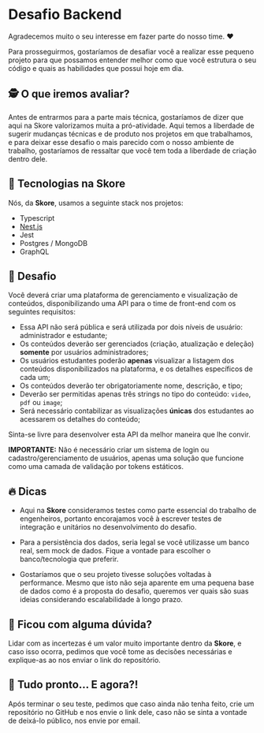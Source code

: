 # Desafio Backend

Agradecemos muito o seu interesse em fazer parte do nosso time. :heart:

Para prosseguirmos, gostaríamos de desafiar você a realizar esse pequeno projeto para que possamos entender melhor como que você estrutura o seu código e quais as habilidades que possui hoje em dia.

## :detective: O que iremos avaliar?

Antes de entrarmos para a parte mais técnica, gostaríamos de dizer que aqui na Skore valorizamos muita a pró-atividade. Aqui temos a liberdade de sugerir mudanças técnicas e de produto nos projetos em que trabalhamos, e para deixar esse desafio o mais parecido com o nosso ambiente de trabalho, gostaríamos de ressaltar que você tem toda a liberdade de criação dentro dele.

## :rocket: Tecnologias na Skore

Nós, da **Skore**, usamos a seguinte stack nos projetos:

- Typescript
- [Nest.js](https://nestjs.com)
- Jest
- Postgres / MongoDB
- GraphQL

## :notebook: Desafio

Você deverá criar uma plataforma de gerenciamento e visualização de conteúdos, disponibilizando uma API para o time de front-end com os seguintes requisitos:

- Essa API não será pública e será utilizada por dois níveis de usuário: administrador e estudante;
- Os conteúdos deverão ser gerenciados (criação, atualização e deleção) **somente** por usuários administradores;
- Os usuários estudantes poderão **apenas** visualizar a listagem dos conteúdos disponibilizados na plataforma, e os detalhes específicos de cada um;
- Os conteúdos deverão ter obrigatoriamente nome, descrição, e tipo;
- Deverão ser permitidas apenas três strings no tipo do conteúdo: `video`, `pdf` ou `image`;
- Será necessário contabilizar as visualizações **únicas** dos estudantes ao acessarem os detalhes do conteúdo;

Sinta-se livre para desenvolver esta API da melhor maneira que lhe convir.

**IMPORTANTE:** Não é necessário criar um sistema de login ou cadastro/gerenciamento de usuários, apenas uma solução que funcione como uma camada de validação por tokens estáticos.

## :fire: Dicas

- Aqui na **Skore** consideramos testes como parte essencial do trabalho de engenheiros, portanto encorajamos você à escrever testes de integração e unitários no desenvolvimento do desafio.

- Para a persistência dos dados, seria legal se você utilizasse um banco real, sem mock de dados. Fique a vontade para escolher o banco/tecnologia que preferir.

- Gostaríamos que o seu projeto tivesse soluções voltadas à performance. Mesmo que isto não seja aparente em uma pequena base de dados como é a proposta do desafio, queremos ver quais são suas ideias considerando escalabilidade à longo prazo.

## :shrug: Ficou com alguma dúvida?

Lidar com as incertezas é um valor muito importante dentro da **Skore**, e caso isso ocorra, pedimos que você tome as decisões necessárias e explique-as ao nos enviar o link do repositório.

## :tada: Tudo pronto... E agora?!

Após terminar o seu teste, pedimos que caso ainda não tenha feito, crie um repositório no GitHub e nos envie o link dele, caso não se sinta a vontade de deixá-lo público, nos envie por email.
